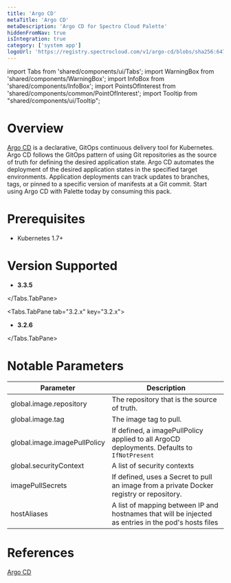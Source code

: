 ```yaml
---
title: 'Argo CD'
metaTitle: 'Argo CD'
metaDescription: 'Argo CD for Spectro Cloud Palette'
hiddenFromNav: true
isIntegration: true
category: ['system app']
logoUrl: 'https://registry.spectrocloud.com/v1/argo-cd/blobs/sha256:647cd3df6fec421e6580589ea7229762d8e828c77036f835f14f4c15c2a44c4c?type=image/png'
---
```


import Tabs from 'shared/components/ui/Tabs';
import WarningBox from 'shared/components/WarningBox';
import InfoBox from 'shared/components/InfoBox';
import PointsOfInterest from 'shared/components/common/PointOfInterest';
import Tooltip from "shared/components/ui/Tooltip";

# Overview

[Argo CD](https://argo-cd.readthedocs.io/en/stable/) is a declarative, GitOps continuous delivery tool for Kubernetes. Argo CD follows the GitOps pattern of using Git repositories as the source of truth for defining the desired application state. Argo CD automates the deployment of the desired application states in the specified target environments. Application deployments can track updates to branches, tags, or pinned to a specific version of manifests at a Git commit. Start using Argo CD with Palette today by consuming this pack.


# Prerequisites

- Kubernetes 1.7+

# Version Supported

<Tabs>
<Tabs.TabPane tab="3.3.x" key="3.3.x">

* **3.3.5**



</Tabs.TabPane>

<Tabs.TabPane tab="3.2.x" key="3.2.x">

* **3.2.6**

</Tabs.TabPane>
</Tabs>


# Notable Parameters

| Parameter             | Description                                                                                    |
|-----------------------|------------------------------------------------------------------------------------------------|
| global.image.repository     | The repository that is the source of truth. |
| global.image.tag             | The image tag to pull.                     |
| global.image.imagePullPolicy | If defined, a imagePullPolicy applied to all ArgoCD deployments. Defaults to ` IfNotPresent`                              |
| global.securityContext | A list of security contexts
|imagePullSecrets| If defined, uses a Secret to pull an image from a private Docker registry or repository.
|hostAliases| A list of mapping between IP and hostnames that will be injected as entries in the pod's hosts files



# References

[Argo CD](https://argo-cd.readthedocs.io/en/stable/)